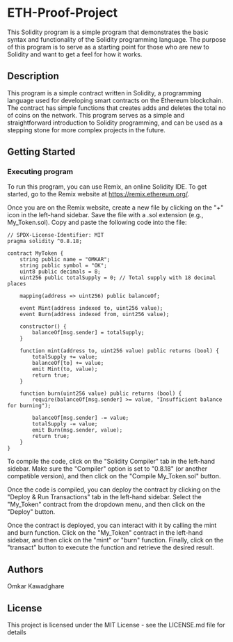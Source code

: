 # ETH-Proof-Project

This Solidity program is a simple program that demonstrates the basic syntax and functionality of the Solidity programming language. The purpose of this program is to serve as a starting point for those who are new to Solidity and want to get a feel for how it works.

## Description

This program is a simple contract written in Solidity, a programming language used for developing smart contracts on the Ethereum blockchain. The contract has simple functions that creates adds and deletes the total no of coins on the network. This program serves as a simple and straightforward introduction to Solidity programming, and can be used as a stepping stone for more complex projects in the future.

## Getting Started

### Executing program

To run this program, you can use Remix, an online Solidity IDE. To get started, go to the Remix website at https://remix.ethereum.org/.

Once you are on the Remix website, create a new file by clicking on the "+" icon in the left-hand sidebar. Save the file with a .sol extension (e.g., My_Token.sol). Copy and paste the following code into the file:

    // SPDX-License-Identifier: MIT
    pragma solidity ^0.8.18;
    
    contract MyToken {
        string public name = "OMKAR";
        string public symbol = "OK";
        uint8 public decimals = 8;
        uint256 public totalSupply = 0; // Total supply with 18 decimal places
    
        mapping(address => uint256) public balanceOf;
    
        event Mint(address indexed to, uint256 value);
        event Burn(address indexed from, uint256 value);
    
        constructor() {
            balanceOf[msg.sender] = totalSupply;
        }
    
        function mint(address to, uint256 value) public returns (bool) {
            totalSupply += value;
            balanceOf[to] += value;
            emit Mint(to, value);
            return true;
        }
    
        function burn(uint256 value) public returns (bool) {
            require(balanceOf[msg.sender] >= value, "Insufficient balance for burning");
            
            balanceOf[msg.sender] -= value;
            totalSupply -= value;
            emit Burn(msg.sender, value);
            return true;
        }
    }


To compile the code, click on the "Solidity Compiler" tab in the left-hand sidebar. Make sure the "Compiler" option is set to "0.8.18" (or another compatible version), and then click on the "Compile My_Token.sol" button.

Once the code is compiled, you can deploy the contract by clicking on the "Deploy & Run Transactions" tab in the left-hand sidebar. Select the "My_Token" contract from the dropdown menu, and then click on the "Deploy" button.

Once the contract is deployed, you can interact with it by calling the mint and burn function. Click on the "My_Token" contract in the left-hand sidebar, and then click on the "mint" or "burn" function. Finally, click on the "transact" button to execute the function and retrieve the desired result.

## Authors

Omkar Kawadghare


## License

This project is licensed under the MIT License - see the LICENSE.md file for details
